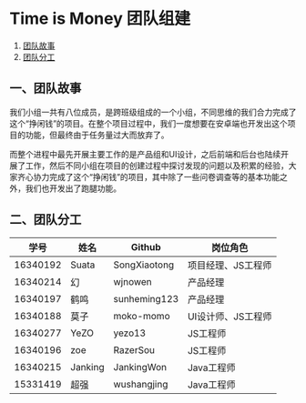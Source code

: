 # Time is Money 团队组建
1. [团队故事](#1)
2. [团队分工](#2)

<h2 id="1">一、团队故事</h2>

我们小组一共有八位成员，是跨班级组成的一个小组，不同思维的我们合力完成了这个“挣闲钱”的项目。在整个项目过程中，我们一度想要在安卓端也开发出这个项目的功能，但最终由于任务量过大而放弃了。

而整个进程中最先开展主要工作的是产品组和UI设计，之后前端和后台也陆续开展了工作，然后不同小组在项目的创建过程中探讨发现的问题以及积累的经验，大家齐心协力完成了这个“挣闲钱”的项目，其中除了一些问卷调查等的基本功能之外，我们也开发出了跑腿功能。

<h2 id="2"> 二、团队分工</h2>

学号 | 姓名 | Github | 岗位角色
---|---|---|---
16340192 | Suata | SongXiaotong |项目经理、JS工程师
16340214 | 幻 | wjnowen |产品经理
16340197 | 鹤鸣 | sunheming123 |产品经理
16340188 | 莫子 | moko-momo |UI设计师、JS工程师
16340277 | YeZO | yezo13 |JS工程师
16340196 | zoe | RazerSou |JS工程师
16340215 | Janking | JankingWon | Java工程师         
15331419 | 超强 | wushangjing |Java工程师



